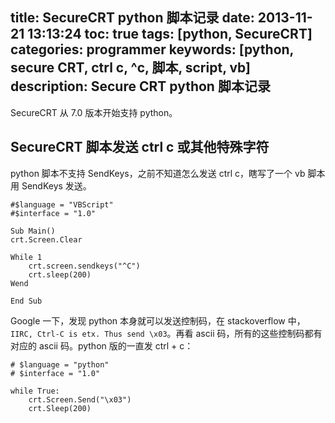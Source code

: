 title: SecureCRT python 脚本记录
date: 2013-11-21 13:13:24
toc: true
tags: [python, SecureCRT]
categories: programmer
keywords: [python, secure CRT, ctrl c, ^c, 脚本, script, vb]
description: Secure CRT python 脚本记录
---

SecureCRT 从 7.0 版本开始支持 python。

SecureCRT 脚本发送 ctrl c 或其他特殊字符
----------------------------------------

python 脚本不支持 SendKeys，之前不知道怎么发送 ctrl c，瞎写了一个 vb 脚本用 SendKeys 发送。

```
#$language = "VBScript"
#$interface = "1.0"

Sub Main()
crt.Screen.Clear

While 1
    crt.screen.sendkeys("^C")
    crt.sleep(200)
Wend

End Sub
```

Google 一下，发现 python 本身就可以发送控制码，在 stackoverflow 中，`IIRC, Ctrl-C is etx. Thus send \x03`。再看 ascii 码，所有的这些控制码都有对应的 ascii 码。python 版的一直发 ctrl + c：

```
# $language = "python"
# $interface = "1.0"

while True:
    crt.Screen.Send("\x03")
    crt.Sleep(200)
```

